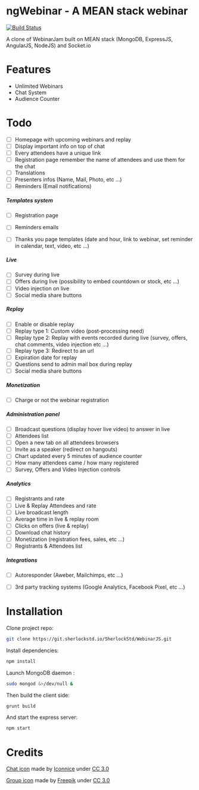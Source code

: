 # ngWebinar - A MEAN stack webinar

[![Build Status](https://ci.sherlockstd.io/buildStatus/icon?job=WebinarJS)](https://ci.sherlockstd.io/job/WebinarJS/)

A clone of WebinarJam built on MEAN stack (MongoDB, ExpressJS, AngularJS, NodeJS) and Socket.io


# Features
* Unlimited Webinars
* Chat System
* Audience Counter

# Todo
- [ ] Homepage with upcoming webinars and replay
- [ ] Display important info on top of chat
- [ ] Every attendees have a unique link
- [ ] Registration page remember the name of attendees and use them for the chat
- [ ] Translations
- [ ] Presenters infos (Name, Mail, Photo, etc ...)
- [ ] Reminders (Email notifications)

##### Templates system
- [ ] Registration page
- [ ] Reminders emails
- [ ] Thanks you page templates (date and hour, link to webinar, set reminder in calendar, text, video, etc ...)


##### Live
- [ ] Survey during live
- [ ] Offers during live (possibility to embed countdown or stock, etc ...)
- [ ] Video injection on live
- [ ] Social media share buttons

##### Replay
- [ ] Enable or disable replay
- [ ] Replay type 1: Custom video (post-processing need)
- [ ] Replay type 2: Replay with events recorded during live (survey, offers, chat comments, video injection etc ...)
- [ ] Replay type 3: Redirect to an url
- [ ] Expiration date for replay
- [ ] Questions send to admin mail box during replay
- [ ] Social media share buttons

##### Monetization
- [ ] Charge or not the webinar registration

##### Administration panel
- [ ] Broadcast questions (display hover live video) to answer in live
- [ ] Attendees list
- [ ] Open a new tab on all attendees browsers
- [ ] Invite as a speaker (redirect on hangouts)
- [ ] Chart updated every 5 minutes of audience counter
- [ ] How many attendees came / how many registered 
- [ ] Survey, Offers and Video Injection controls

##### Analytics
- [ ] Registrants and rate
- [ ] Live & Replay Attendees and rate
- [ ] Live broadcast length
- [ ] Average time in live & replay room
- [ ] Clicks on offers (live & replay)
- [ ] Download chat history
- [ ] Monetization (registration fees, sales, etc ...)
- [ ] Registrants & Attendees list

##### Integrations
- [ ] Autoresponder (Aweber, Mailchimps, etc ...)
- [ ] 3rd party tracking systems (Google Analytics, Facebook Pixel, etc ...)


# Installation

Clone project repo:

```bash
git clone https://git.sherlockstd.io/SherlockStd/WebinarJS.git
```

Install dependencies:

```bash
npm install
```

Launch MongoDB daemon :

```bash
sudo mongod &>/dev/null &
```


Then build the client side:

```bash
grunt build
```

And start the express server:

```bash
npm start
```

# Credits

[Chat icon](http://www.flaticon.com/free-icon/speech-bubble_130958) made by [Iconnice](http://www.flaticon.com/authors/iconnice) under [CC 3.0](http://creativecommons.org/licenses/by/3.0/CC)

[Group icon](http://www.flaticon.com/free-icon/users-group_32441) made by [Freepik](http://www.flaticon.com/authors/freepik) under [CC 3.0](http://creativecommons.org/licenses/by/3.0/CC)
